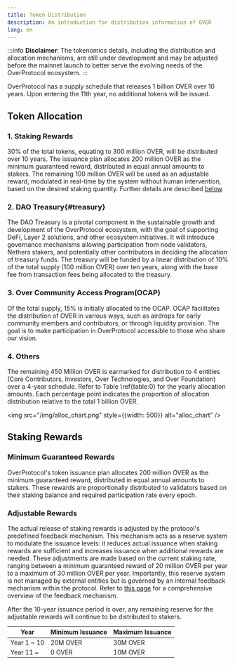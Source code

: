 ```yaml
---
title: Token Distribution
description: An introduction for distribution information of OVER
lang: en
---
```


:::info
**Disclaimer**: The tokenomics details, including the distribution and allocation mechanisms, are still under development and may be adjusted before the mainnet launch to better serve the evolving needs of the OverProtocol ecosystem.
:::

OverProtocol has a supply schedule that releases 1 billion OVER over 10 years. Upon entering the 11th year, no additional tokens will be issued.

## Token Allocation

### 1. Staking Rewards

30% of the total tokens, equating to 300 million OVER, will be distributed over 10 years. The issuance plan allocates 200 million OVER as the minimum guaranteed reward, distributed in equal annual amounts to stakers. The remaining 100 million OVER will be used as an adjustable reward, modulated in real-time by the system without human intervention, based on the desired staking quantity. Further details are described [below](#staking-rewards).

### 2. DAO Treasury{#treasury}

The DAO Treasury is a pivotal component in the sustainable growth and development of the OverProtocol ecosystem, with the goal of supporting DeFi, Layer 2 solutions, and other ecosystem initiatives. It will introduce governance mechanisms allowing participation from node validators, Nethers stakers, and potentially other contributors in deciding the allocation of treasury funds. The treasury will be funded by a linear distribution of 10% of the total supply (100 million OVER) over ten years, along with the base fee from transaction fees being allocated to the treasury.

### 3. Over Community Access Program(OCAP)

Of the total supply, 15% is initially allocated to the OCAP. OCAP facilitates the distribution of OVER in various ways, such as airdrops for early community members and contributors, or through liquidity provision. The goal is to make participation in OverProtocol accessible to those who share our vision.

### 4. Others

The remaining 450 Million OVER is earmarked for distribution to 4 entities (Core Contributors, Investors, Over Technologies, and Over Foundation) over a 4-year schedule. Refer to Table \ref{table:0} for the yearly allocation amounts. Each percentage point indicates the proportion of allocation distribution relative to the total 1 billion OVER.

<img src="/img/alloc_chart.png" style={{width: 500}} alt="alloc_chart" />

## Staking Rewards

### Minimum Guaranteed Rewards

OverProtocol's token issuance plan allocates 200 million OVER as the minimum guaranteed reward, distributed in equal annual amounts to stakers. These rewards are proportionally distributed to validators based on their staking balance and required participation rate every epoch.

### Adjustable Rewards

The actual release of staking rewards is adjusted by the protocol's predefined feedback mechanism. This mechanism acts as a reserve system to modulate the issuance levels: it reduces actual issuance when staking rewards are sufficient and increases issuance when additional rewards are needed. These adjustments are made based on the current staking rate, ranging between a minimum guaranteed reward of 20 million OVER per year to a maximum of 30 million OVER per year. Importantly, this reserve system is not managed by external entities but is governed by an internal feedback mechanism within the protocol. Refer to [this page](feedback.md) for a comprehensive overview of the feedback mechanism.

After the 10-year issuance period is over, any remaining reserve for the adjustable rewards will continue to be distributed to stakers.

| Year        | Minimum Issuance | Maximum Issuance |
| ----------- | ---------------- | ---------------- |
| Year 1 ~ 10 | 20M OVER         | 30M OVER         |
| Year 11 ~   | 0 OVER           | 10M OVER         |
